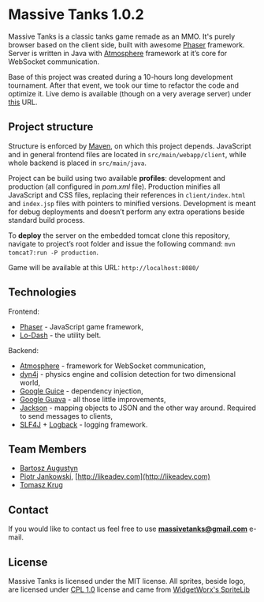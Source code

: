 Massive Tanks 1.0.2
=============

Massive Tanks is a classic tanks game remade as an MMO. It's purely browser based on the client side, built with awesome
 [Phaser](http://phaser.io/) framework. Server is written in Java with [Atmosphere](https://github.com/Atmosphere/atmosphere) 
framework at it’s core for WebSocket communication.

Base of this project was created during a 10-hours long development tournament. After that event, we took our time to 
refactor the code and optimize it. Live demo is available (though on a very average server) under [this](http://massivetanks.com) URL.

Project structure
-------------
Structure is enforced by [Maven](http://maven.apache.org/), on which this project depends. JavaScript and in general 
frontend files are located in `src/main/webapp/client`, while whole backend is placed in `src/main/java`.

Project can be build using two available **profiles**: development and production (all configured in *pom.xml* file). 
Production minifies all JavaScript and CSS files, replacing their references in `client/index.html` and `index.jsp` 
files with pointers to minified versions. Development is meant for debug deployments and doesn’t perform any extra 
operations beside standard build process.

To **deploy** the server on the embedded tomcat clone this repository, navigate to project’s root folder and issue 
the following command: `mvn tomcat7:run -P production`.

Game will be available at this URL: `http://localhost:8080/`

Technologies
-------------
Frontend: 

* [Phaser](http://phaser.io/) - JavaScript game framework,
* [Lo-Dash](http://lodash.com/) - the utility belt.

Backend:

* [Atmosphere](https://github.com/Atmosphere/atmosphere) - framework for WebSocket communication,
* [dyn4j](http://dyn4j.org/) - physics engine and collision detection for two dimensional world,
* [Google Guice](https://code.google.com/p/google-guice/) - dependency injection,
* [Google Guava](https://code.google.com/p/guava-libraries/) - all those little improvements,
* [Jackson](https://github.com/FasterXML/jackson) - mapping objects to JSON and the other way around. Required to send messages to clients,
* [SLF4J](http://www.slf4j.org/) + [Logback](http://logback.qos.ch/) - logging framework.

Team Members
-------------
* [Bartosz Augustyn](https://github.com/crymoer)
* [Piotr Jankowski](https://github.com/petejank), [http://likeadev.com](http://likeadev.com)
* [Tomasz Krug](https://github.com/Edhendil)

Contact
-------------
If you would like to contact us feel free to use **massivetanks@gmail.com** e-mail.

License
-------------
Massive Tanks is licensed under the MIT license. All sprites, beside logo, are licensed under 
[CPL 1.0](http://opensource.org/licenses/cpl1.0.php) license and came 
from [WidgetWorx's SpriteLib](http://www.widgetworx.com/spritelib/)
